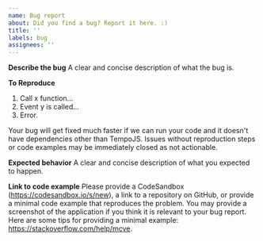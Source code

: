 ```yaml
---
name: Bug report
about: Did you find a bug? Report it here. :)
title: ''
labels: bug
assignees: ''
---
```


**Describe the bug**
A clear and concise description of what the bug is.

**To Reproduce**

1. Call x function...
2. Event y is called...
3. Error.

Your bug will get fixed much faster if we can run your code and it doesn't have dependencies other than TempoJS. Issues without reproduction steps or code examples may be immediately closed as not actionable.

**Expected behavior**
A clear and concise description of what you expected to happen.

**Link to code example**
Please provide a CodeSandbox (https://codesandbox.io/s/new), a link to a repository on GitHub, or provide a minimal code example that reproduces the problem. You may provide a screenshot of the application if you think it is relevant to your bug report. Here are some tips for providing a minimal example: https://stackoverflow.com/help/mcve.
